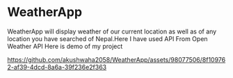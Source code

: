 # WeatherApp
WeatherApp will display weather of our current location as well as of any location you have searched of Nepal.Here I have used API From Open Weather API
Here is demo of my project


https://github.com/akushwaha2058/WeatherApp/assets/98077506/8f109762-af39-4dcd-8a6a-39f236e2f363

